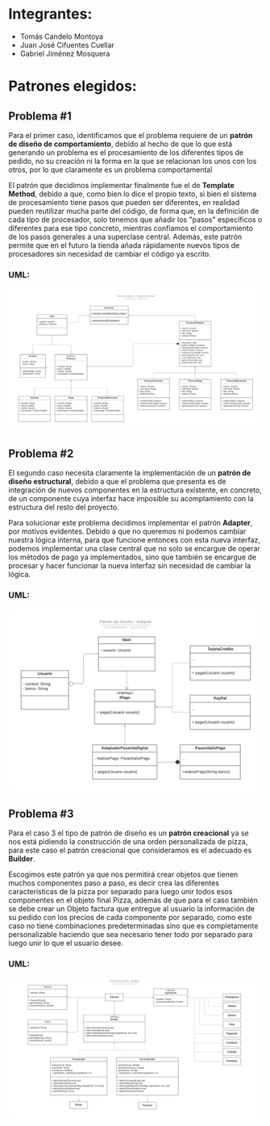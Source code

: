 # Integrantes:
- Tomás Candelo Montoya
- Juan José Cifuentes Cuellar
- Gabriel Jiménez Mosquera

# Patrones elegidos:
## Problema #1
Para el primer caso, identificamos que el problema requiere de un **patrón de diseño de comportamiento**,
debido al hecho de que lo que está generando un problema es el procesamiento de los diferentes tipos de
pedido, no su creación ni la forma en la que se relacionan los unos con los otros, por lo que claramente es un 
problema comportamental

El patrón que decidimos implementar finalmente fue el de **Template Method**, debido a que, como bien lo
dice el propio texto, si bien el sistema de procesamiento tiene pasos que pueden ser diferentes, en realidad
pueden reutilizar mucha parte del código, de forma que, en la definición de cada tipo de procesador, solo
tenemos que añadir los "pasos" específicos o diferentes para ese tipo concreto, mientras confiamos el
comportamiento de los pasos generales a una superclase central. Además, este patrón permite que en el
futuro la tienda añada rápidamente nuevos tipos de procesadores sin necesidad de cambiar el código ya 
escrito.

### UML:
![Diagrama de clases del caso 1.](diagrama/uml_template_method.png "Diagrama de clases del caso 1.")

## Problema #2
El segundo caso necesita claramente la implementación de un **patrón de diseño estructural**, debido a 
que el problema que presenta es de integración de nuevos componentes en la estructura existente, en
concreto, de un componente cuya interfaz hace imposible su acomplamiento con la estructura del resto
del proyecto.

Para solucionar este problema decidimos implementar el patrón **Adapter**, por motivos evidentes. 
Debido a que no queremos ni podemos cambiar nuestra lógica interna, para que funcione entonces con esta 
nueva interfaz, podemos implementar una clase central que no solo se encargue de operar los métodos de
pago ya implementados, sino que también se encargue de procesar y hacer funcionar la nueva interfaz
sin necesidad de cambiar la lógica.

### UML:
![Diagrama de clases del caso 2.](diagrama/uml_adapter.png "Diagrama de clases del caso 2.")


## Problema #3
Para el caso 3 el tipo de patrón de diseño es un **patrón creacional** ya se nos está pidiendo la 
construcción de una orden personalizada de pizza, para este caso el patrón creacional que consideramos 
es el adecuado es **Builder**.

Escogimos este patrón ya que nos permitirá crear objetos que tienen muchos
componentes paso a paso, es decir crea las diferentes características de la pizza por separado para 
luego unir todos esos componentes en el objeto final Pizza, además de que para el caso también se debe 
crear un Objeto factura que entregue al usuario la información de su pedido con los precios de cada 
componente por separado, como este caso no tiene combinaciones predeterminadas sino que es 
completamente personalizable haciendo que sea necesario tener todo por separado para luego unir lo 
que el usuario desee.


### UML:
![Diagrama de clases del caso 3.](diagrama/uml_builder.png "Diagrama de clases del caso 3.")

